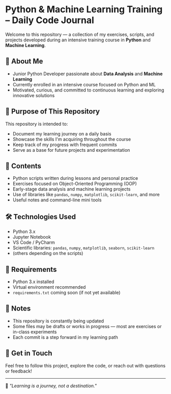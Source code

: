 # Python & Machine Learning Training – Daily Code Journal

Welcome to this repository — a collection of my exercises, scripts, and projects developed during an intensive training course in **Python** and **Machine Learning**.

## 👤 About Me

- Junior Python Developer passionate about **Data Analysis** and **Machine Learning**
- Currently enrolled in an intensive course focused on Python and ML
- Motivated, curious, and committed to continuous learning and exploring innovative solutions

## 🎯 Purpose of This Repository

This repository is intended to:

- Document my learning journey on a daily basis
- Showcase the skills I'm acquiring throughout the course
- Keep track of my progress with frequent commits
- Serve as a base for future projects and experimentation

## 📁 Contents

- Python scripts written during lessons and personal practice
- Exercises focused on Object-Oriented Programming (OOP)
- Early-stage data analysis and machine learning projects
- Use of libraries like `pandas`, `numpy`, `matplotlib`, `scikit-learn`, and more
- Useful notes and command-line mini tools

## 🛠️ Technologies Used

- Python 3.x
- Jupyter Notebook
- VS Code / PyCharm
- Scientific libraries: `pandas`, `numpy`, `matplotlib`, `seaborn`, `scikit-learn`
- (others depending on the scripts)

## 📌 Requirements

- Python 3.x installed
- Virtual environment recommended
- `requirements.txt` coming soon (if not yet available)

## 🚧 Notes

- This repository is constantly being updated
- Some files may be drafts or works in progress — most are exercises or in-class experiments
- Each commit is a step forward in my learning path

## 🤝 Get in Touch

Feel free to follow this project, explore the code, or reach out with questions or feedback!

---

🧠 *"Learning is a journey, not a destination."*
